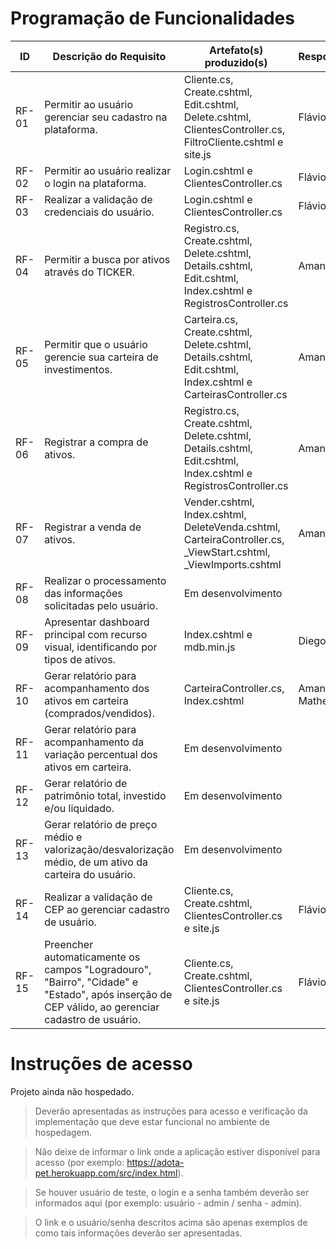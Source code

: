 # Programação de Funcionalidades

|ID    | Descrição do Requisito  | Artefato(s) produzido(s) | Responsável(eis) |
|------|-----------------------------------------|----|----|
|RF-01| Permitir ao usuário gerenciar seu cadastro na plataforma. | Cliente.cs, Create.cshtml, Edit.cshtml, Delete.cshtml, ClientesController.cs, FiltroCliente.cshtml e site.js| Flávio / Ronald|
|RF-02| Permitir ao usuário realizar o login na plataforma. | Login.cshtml e ClientesController.cs |Flávio / Ronald|
|RF-03| Realizar a validação de credenciais do usuário. | Login.cshtml e ClientesController.cs |Flávio / Ronald|
|RF-04| Permitir a busca por ativos através do TICKER. |  Registro.cs,  Create.cshtml, Delete.cshtml, Details.cshtml, Edit.cshtml, Index.cshtml e RegistrosController.cs | Amanda|
|RF-05| Permitir que o usuário gerencie sua carteira de investimentos. | Carteira.cs, Create.cshtml, Delete.cshtml, Details.cshtml, Edit.cshtml, Index.cshtml e CarteirasController.cs|Amanda|
|RF-06| Registrar a compra de ativos. | Registro.cs,  Create.cshtml, Delete.cshtml, Details.cshtml, Edit.cshtml, Index.cshtml e RegistrosController.cs|Amanda|
|RF-07| Registrar a venda de ativos. | Vender.cshtml, Index.cshtml, DeleteVenda.cshtml, CarteiraController.cs, _ViewStart.cshtml, _ViewImports.cshtml |Amanda / Flávio|
|RF-08| Realizar o processamento das informações solicitadas pelo usuário. | Em desenvolvimento |  |
|RF-09| Apresentar dashboard principal com recurso visual, identificando por tipos de ativos. | Index.cshtml e mdb.min.js |Diego / Pedro|
|RF-10| Gerar relatório para acompanhamento dos ativos em carteira (comprados/vendidos). | CarteiraController.cs, Index.cshtml | Amanda / Lucas / Matheus |
|RF-11| Gerar relatório para acompanhamento da variação percentual dos ativos em carteira. | Em desenvolvimento |  |
|RF-12| Gerar relatório de patrimônio total, investido e/ou liquidado. | Em desenvolvimento |  |
|RF-13| Gerar relatório de preço médio e valorização/desvalorização médio, de um ativo da carteira do usuário. | Em desenvolvimento |  |
|RF-14| Realizar a validação de CEP ao gerenciar cadastro de usuário. | Cliente.cs, Create.cshtml, ClientesController.cs e site.js | Flávio |
|RF-15| Preencher automaticamente os campos "Logradouro", "Bairro", "Cidade" e "Estado", após inserção de CEP válido, ao gerenciar cadastro de usuário. | Cliente.cs, Create.cshtml, ClientesController.cs e site.js | Flávio |

# Instruções de acesso

Projeto ainda não hospedado.
>Deverão apresentadas as instruções para acesso e verificação da implementação que deve estar funcional no ambiente de hospedagem.

>Não deixe de informar o link onde a aplicação estiver disponível para acesso (por exemplo: https://adota-pet.herokuapp.com/src/index.html).

>Se houver usuário de teste, o login e a senha também deverão ser informados aqui (por exemplo: usuário - admin / senha - admin).

>O link e o usuário/senha descritos acima são apenas exemplos de como tais informações deverão ser apresentadas.
